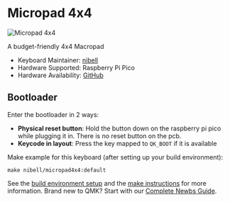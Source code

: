# Micropad 4x4

![Micropad 4x4](https://imgur.com/ugfJLXJ.jpg)

A budget-friendly 4x4 Macropad

* Keyboard Maintainer: [nibell](https://github.com/Nibell)
* Hardware Supported: Raspberry Pi Pico 
* Hardware Availability: [GitHub](https://github.com/Nibell/Keyboards/tree/main/micropad4x4)

## Bootloader

Enter the bootloader in 2 ways:

* **Physical reset button**: Hold the button down on the raspberry pi pico while plugging it in. There is no reset button on the pcb.
* **Keycode in layout**: Press the key mapped to `QK_BOOT` if it is available

Make example for this keyboard (after setting up your build environment):

    make nibell/micropad4x4:default

See the [build environment setup](https://docs.qmk.fm/#/getting_started_build_tools) and the [make instructions](https://docs.qmk.fm/#/getting_started_make_guide) for more information. Brand new to QMK? Start with our [Complete Newbs Guide](https://docs.qmk.fm/#/newbs).

